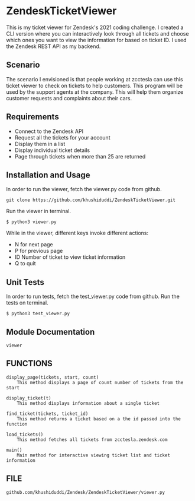 # ZendeskTicketViewer

This is my ticket viewer for Zendesk's 2021 coding challenge. I created a CLI version where you can interactively look through all tickets and choose which ones you want to view the information for based on ticket ID. I used the Zendesk REST API as my backend.

## Scenario
The scenario I envisioned is that people working at zcctesla can use this ticket viewer to check on tickets to help customers. This program will be used by the support agents at the company. This will help them organize customer requests and complaints about their cars.

## Requirements
- Connect to the Zendesk API
- Request all the tickets for your account
- Display them in a list
- Display individual ticket details
- Page through tickets when more than 25 are returned

## Installation and Usage
In order to run the viewer, fetch the viewer.py code from github.
```
git clone https://github.com/khushiduddi/ZendeskTicketViewer.git
```
Run the viewer in terminal.
```
$ python3 viewer.py
```
While in the viewer, different keys invoke different actions:
- N for next page
- P for previous page
- ID Number of ticket to view ticket information
- Q to quit

## Unit Tests
In order to run tests, fetch the test_viewer.py code from github.
Run the tests on terminal.
```
$ python3 test_viewer.py
```

## Module Documentation
    viewer

## FUNCTIONS
    display_page(tickets, start, count)
        This method displays a page of count number of tickets from the start
    
    display_ticket(t)
        This method displays information about a single ticket
    
    find_ticket(tickets, ticket_id)
        This method returns a ticket based on a the id passed into the function
    
    load_tickets()
        This method fetches all tickets from zcctesla.zendesk.com
    
    main()
        Main method for interactive viewing ticket list and ticket information

## FILE
    github.com/khushiduddi/Zendesk/ZendeskTicketViewer/viewer.py
